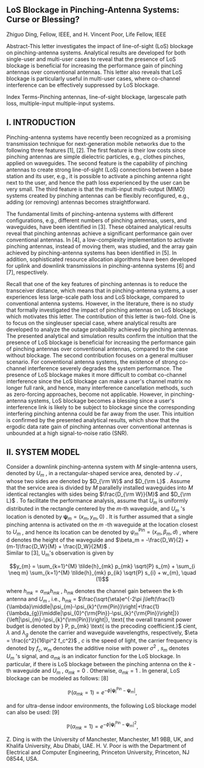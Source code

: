 ## LoS Blockage in Pinching-Antenna Systems: Curse or Blessing?

Zhiguo Ding, Fellow, IEEE, and H. Vincent Poor, Life Fellow, IEEE

Abstract-This letter investigates the impact of line-of-sight (LoS) blockage on pinching-antenna systems. Analytical results are developed for both single-user and multi-user cases to reveal that the presence of LoS blockage is beneficial for increasing the performance gain of pinching antennas over conventional antennas. This letter also reveals that LoS blockage is particularly useful in multi-user cases, where co-channel interference can be effectively suppressed by LoS blockage.

Index Terms-Pinching antennas, line-of-sight blockage, largescale path loss, multiple-input multiple-input systems.

## I. INTRODUCTION

Pinching-antenna systems have recently been recognized as a promising transmission technique for next-generation mobile networks due to the following three features [1], [2]. The first feature is their low costs since pinching antennas are simple dielectric particles, e.g., clothes pinches, applied on waveguides. The second feature is the capability of pinching antennas to create strong line-of-sight (LoS) connections between a base station and its user, e.g., it is possible to activate a pinching antenna right next to the user, and hence the path loss experienced by the user can be very small. The third feature is that the multi-input multi-output (MIMO) systems created by pinching antennas can be flexibly reconfigured, e.g., adding (or removing) antennas becomes straightforward.

The fundamental limits of pinching-antenna systems with different configurations, e.g., different numbers of pinching antennas, users, and waveguides, have been identified in [3]. These obtained analytical results reveal that pinching antennas achieve a significant performance gain over conventional antennas. In [4], a low-complexity implementation to activate pinching antennas, instead of moving them, was studied, and the array gain achieved by pinching-antenna systems has been identified in [5]. In addition, sophisticated resource allocation algorithms have been developed for uplink and downlink transmissions in pinching-antenna systems [6] and [7], respectively.

Recall that one of the key features of pinching antennas is to reduce the transceiver distance, which means that in pinching-antenna systems, a user experiences less large-scale path loss and LoS blockage, compared to conventional antenna systems. However, in the literature, there is no study that formally investigated the impact of pinching antennas on LoS blockage, which motivates this letter. The contribution of this letter is two-fold. One is to focus on the singleuser special case, where analytical results are developed to analyze the outage probability achieved by pinching antennas. The presented analytical and simulation results confirm the intuition that the presence of LoS blockage is beneficial for increasing the performance gain of pinching antennas over conventional antennas, compared to the case without blockage. The second contribution focuses on a general multiuser scenario. For conventional antenna systems, the existence of strong co-channel interference severely degrades the system performance. The presence of LoS blockage makes it more difficult to combat co-channel interference since the LoS blockage can make a user's channel matrix no longer full rank, and hence, many interference cancellation methods, such as zero-forcing approaches, become not applicable. However, in pinching-antenna systems, LoS blockage becomes a blessing since a user's interference link is likely to be subject to blockage since the corresponding interfering pinching antenna could be far away from the user. This intuition is confirmed by the presented analytical results, which show that the ergodic data rate gain of pinching antennas over conventional antennas is unbounded at a high signal-to-noise ratio (SNR).

## II. SYSTEM MODEL

Consider a downlink pinching-antenna system with  $M$ single-antenna users, denoted by  $U_m$ , in a rectangular-shaped service area, denoted by  $\mathcal{A}$ , whose two sides are denoted by  $D_{\rm W}$  and  $D_{\rm L}$ . Assume that the service area is divided by  $M$  parallelly installed waveguides into  $M$  identical rectangles with sides being  $\frac{D_{\rm W}}{M}$  and  $D_{\rm L}$ . To facilitate the performance analysis, assume that  $U_m$  is uniformly distributed in the rectangle centered by the *m*-th waveguide, and  $U_m$ 's location is denoted by  $\boldsymbol{\psi}_m = (x_m, y_m, 0)$ . It is further assumed that a single pinching antenna is activated on the  $m$ -th waveguide at the location closest to  $U_m$ , and hence its location can be denoted by  $\psi_m^{\text{Pin}} = (x_m, \beta_m, d)$ , where d denotes the height of the waveguide and  $\beta_m = -\frac{D_W}{2} + (m-1)\frac{D_W}{M} + \frac{D_W}{2M}$ .<br>Similar to [3], U<sub>m</sub>'s observation is given by

$$y_{m} = \sum_{k=1}^{M} \tilde{h}_{mk} p_{mk} \sqrt{P} s_{m} + \sum_{i \neq m} \sum_{k=1}^{M} \tilde{h}_{mk} p_{ik} \sqrt{P} s_{i} + w_{m}, \quad (1)$$

where  $h_{mk} = \alpha_{mk} h_{mk}$ ,  $h_{mk}$  denotes the channel gain between the k-th antenna and  $U_m$ , i.e.,  $h_{mk}$  =  $\frac{\sqrt{\eta}e^{-2\pi j\left(\frac{1}{\lambda}\middle|\psi_{m}-\psi_{k}^{\rm{Pin}}\right|+\frac{1}{\lambda_{g}}\middle|\psi_{0}^{\rm{Pin}}-\psi_{k}^{\rm{Pin}}\right|}}{\left|\psi_{m}-\psi_{k}^{\rm{Pin}}\right|}, \text{ the overall transmit power budget is denoted by } P, p_{mk} \text{ is the precoding coefficient.}$ cient,  $\lambda$  and  $\lambda_g$  denote the carrier and waveguide wavelengths, respectively,  $\eta = \frac{c^2}{16\pi^2 f_c^2}$ ,  $c$  is the speed of light, the carrier frequency is denoted by  $f_c, w_m$  denotes the additive noise with power  $\sigma^2$ ,  $s_m$  denotes  $U_m$ 's signal, and  $\alpha_{mk}$  is an indicator function for the LoS blockage. In particular, if there is LoS blockage between the pinching antenna on the  $k$ -th waveguide and  $U_m$ ,  $\alpha_{mk} = 0$ . Otherwise,  $\alpha_{mk} = 1$ . In general, LoS blockage can be modeled as follows: [8]

$$\mathbb{P}(\alpha_{mk} = 1) = e^{-\phi|\boldsymbol{\psi}_i^{\text{Pin}} - \boldsymbol{\psi}_m|},\tag{2}$$

and for ultra-dense indoor environments, the following LoS blockage model can also be used: [9]

$$\mathbb{P}(\alpha_{mk} = 1) = e^{-\phi|\boldsymbol{\psi}_i^{\text{Pin}} - \boldsymbol{\psi}_m|^2},\tag{3}$$

Z. Ding is with the University of Manchester, Manchester, M1 9BB, UK, and Khalifa University, Abu Dhabi, UAE. H. V. Poor is with the Department of Electrical and Computer Engineering, Princeton University, Princeton, NJ 08544, USA.